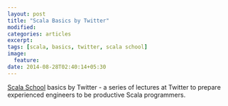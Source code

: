 ```yaml
---
layout: post
title: "Scala Basics by Twitter"
modified:
categories: articles
excerpt:
tags: [scala, basics, twitter, scala school]
image:
  feature:
date: 2014-08-28T02:40:14+05:30
---
```


[Scala School](http://twitter.github.io/scala_school/basics.html) basics by Twitter - a series of lectures at Twitter to prepare experienced engineers to be productive Scala programmers.
